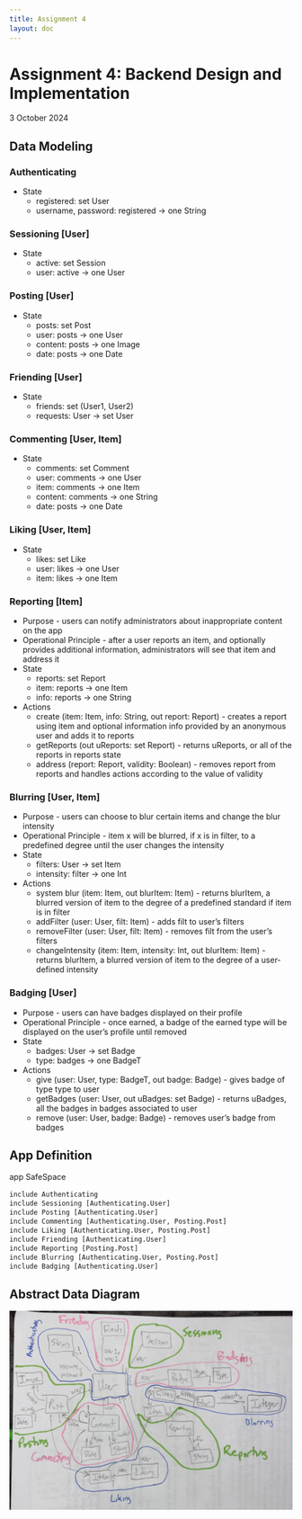 ```yaml
---
title: Assignment 4
layout: doc
---
```


# Assignment 4: Backend Design and Implementation
3 October 2024

## Data Modeling
### Authenticating
- State 
    - registered: set User
    - username, password: registered → one String
### Sessioning [User]
- State
    - active: set Session
    - user: active → one User
### Posting [User]
- State
    - posts: set Post
    - user: posts → one User
    - content: posts → one Image
    - date: posts → one Date
### Friending [User]
- State
    - friends: set (User1, User2)
    - requests: User → set User
### Commenting [User, Item]
- State
    - comments: set Comment
    - user: comments → one User
    - item: comments → one Item
    - content: comments → one String
    - date: posts → one Date
### Liking [User, Item]
- State
    - likes: set Like
    - user: likes → one User
    - item: likes → one Item
### Reporting [Item]
- Purpose - users can notify administrators about inappropriate content on the app
- Operational Principle - after a user reports an item, and optionally provides additional information, administrators will see that item and address it
- State
    - reports: set Report
    - item: reports → one Item
    - info: reports → one String
- Actions
    - create (item: Item, info: String, out report: Report) - creates a report using item and optional information info provided by an anonymous user and adds it to reports
    - getReports (out uReports: set Report) - returns uReports, or all of the reports in reports state
    - address (report: Report, validity: Boolean) - removes report from reports and handles actions according to the value of validity
### Blurring [User, Item]
- Purpose - users can choose to blur certain items and change the blur intensity
- Operational Principle - item x will be blurred, if x is in filter, to a predefined degree until the user changes the intensity
- State
    - filters: User → set Item
    - intensity: filter → one Int
- Actions
    - system blur (item: Item, out blurItem: Item) - returns blurItem, a blurred version of item to the degree of a predefined standard if item is in filter
    - addFilter (user: User, filt: Item) - adds filt to user’s filters 
    - removeFilter (user: User, filt: Item) - removes filt from the user’s filters
    - changeIntensity (item: Item, intensity: Int, out blurItem: Item) - returns blurItem, a blurred version of item to the degree of a user-defined intensity
### Badging [User]
- Purpose - users can have badges displayed on their profile
- Operational Principle - once earned, a badge of the earned type will be displayed on the user’s profile until removed
- State
    - badges: User → set Badge
    - type: badges → one BadgeT
- Actions
    - give (user: User, type: BadgeT, out badge: Badge) - gives badge of type type to user
    - getBadges (user: User, out uBadges: set Badge) - returns uBadges, all the badges in badges associated to user
    - remove (user: User, badge: Badge) - removes user’s badge from badges

## App Definition
app SafeSpace

	include Authenticating
	include Sessioning [Authenticating.User]
	include Posting [Authenticating.User]
	include Commenting [Authenticating.User, Posting.Post]
	include Liking [Authenticating.User, Posting.Post]
	include Friending [Authenticating.User]
	include Reporting [Posting.Post]
	include Blurring [Authenticating.User, Posting.Post]
	include Badging [Authenticating.User]

## Abstract Data Diagram
![Abstract Data Diagram](../../assets/images/abstractDataDiagram.png)